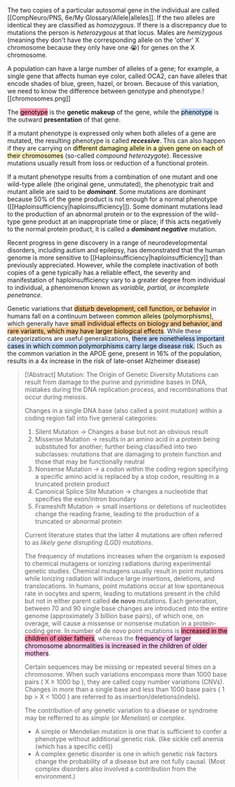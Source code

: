 The two copies of a particular autosomal gene in the individual are called [[CompNeuro/PNS, 6e/My Glossary/Allele|alleles]]. If the two alleles are identical they are classified as *homozygous*. If there is a discrepancy due to mutations the person is *heterozygous* at that locus. Males are *hemizygous* (meaning they don't have the corresponding allele on the 'other' X chromosome because they only have one 😭) for genes on the X chromosome.

A population can have a large number of alleles of a gene; for example, a single gene that affects human eye color, called OCA2, can have alleles that encode shades of blue, green, hazel, or brown. Because of this variation, we need to know the difference between genotype and phenotype.![[chromosomes.png]]

The <mark style="background: #FF5582A6;">genotype</mark> is the **genetic makeup** of the gene, while the <mark style="background: #ADCCFFA6;">phenotype</mark> is the outward **presentation** of that gene.

If a mutant phenotype is expressed only when both alleles of a gene are mutated, the resulting phenotype is called ***recessive***. This can also happen if they are carrying on <mark style="background: #FFF3A3A6;">different damaging allele in a given gene on each of their chromosomes</mark> (so-called *compound heterozygote*). Recessive mutations usually result from loss or reduction of a functional protein.

If a mutant phenotype results from a combination of one mutant and one wild-type allele (the original gene, unmutated), the phenotypic trait and mutant allele are said to be ***dominant***. Some mutations are dominant because 50% of the gene product is not enough for a normal phenotype ([[Haploinsufficiency|haploinsufficiency]]). Some dominant mutations lead to the production of an abnormal protein or to the expression of the wild-type gene product at an inappropriate time or place; if this acts negatively to the normal protein product, it is called a ***dominant negative*** mutation.

Recent progress in gene discovery in a range of neurodevelopmental disorders, including autism and epilepsy, has demonstrated that the human genome is more sensitive to [[Haploinsufficiency|haploinsufficiency]] than previously appreciated. However, while the complete inactivation of both copies of a gene typically has a reliable effect, the severity and manifestation of haploinsufficiency vary to a greater degree from individual to individual, a phenomenon known as *variable, partial, or incomplete penetrance*. 

Genetic variations that <mark style="background: #FFB86CA6;">disturb development, cell function, or behavior</mark> in humans fall on a continuum between <mark style="background: #FFF3A3A6;">common alleles (polymorphisms)</mark>, which generally have <mark style="background: #FFB86CA6;">small individual effects on biology and behavior, and rare variants, which may have larger biological effects</mark>. While these categorizations are useful generalizations, <mark style="background: #ADCCFFA6;">there are nonetheless important cases in which common polymorphisms carry large disease risk.</mark> (Such as the common variation in the APOE gene, present in 16% of the population, results in a 4x increase in the risk of late-onset Alzheimer disease)

>[!Abstract] Mutation: The Origin of Genetic Diversity
>Mutations can result from damage to the purine and pyrimidine bases in DNA, mistakes during the DNA replication process, and recombinations that occur during meiosis.
>
>Changes in a single DNA base (also called a point mutation) within a coding region fall into five general categories:
>1) Silent Mutation → Changes a base but not an obvious result
>2) Missense Mutation → results in an amino acid in a protein being substituted for another; further being classified into two subclasses: mutations that are damaging to protein function and those that may be functionally neutral
>3) Nonsense Mutation → a codon within the coding region specifying a specific amino acid is replaced by a stop codon, resulting in a truncated protein product
>4) Canonical Splice Site Mutation → changes a nucleotide that specifies the exon/intron boundary
>5) Frameshift Mutation → small insertions or deletions of nucleotides change the reading frame, leading to the production of a truncated or abnormal protein
>   
>   Current literature states that the latter 4 mutations are often referred to as *likely gene disrupting (LGD) mutations*.
>   
>   The frequency of mutations increases when the organism is exposed to chemical mutagens or ionizing radiations during experimental genetic studies. Chemical mutagens usually result in point mutations while Ionizing radiation will induce large insertions, deletions, and translocations.
>In humans, point mutations occur at low spontaneous rate in oocytes and sperm, leading to mutations present in the child but not in either parent called **de novo** mutations.
>Each generation, between 70 and 90 single base changes are introduced into the entire genome (approximately 3 billion base pairs), of which one, on overage, will cause a missense or nonsense mutation in a protein-coding gene. In number of de novo point mutations is <mark style="background: #FF5582A6;">increased in the children of older fathers</mark>, whereas the <mark style="background: #FFB8EBA6;">frequency of larger chromosome abnormalities is increased in the children of older mothers</mark>.
>
>Certain sequences may be missing or repeated several times on a chromosome. When such variations encompass more than 1000 base pairs ( X ≥ 1000 bp ), they are called copy number variations (CNVs). Changes in more than a single base and less than 1000 base pairs ( 1 bp > X < 1000 ) are referred to as insertion/deletions(indels).
>
>The contribution of any genetic variation to a disease or syndrome may be refferred to as _simple_ (or _Menelian_) or _complex_.
>* A simple or Mendelian mutation is one that is sufficient to confer a phenotype without additional genetic risk. (like sickle cell anemia (which has a specific cell))
>* A complex genetic disorder is one in which genetic risk factors change the probability of a disease but are not fully causal. (Most complex disorders also involved a contribution from the environment.)

















